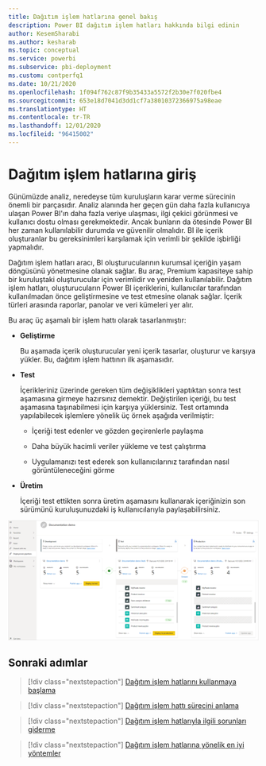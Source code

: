 ```yaml
---
title: Dağıtım işlem hatlarına genel bakış
description: Power BI dağıtım işlem hatları hakkında bilgi edinin
author: KesemSharabi
ms.author: kesharab
ms.topic: conceptual
ms.service: powerbi
ms.subservice: pbi-deployment
ms.custom: contperfq1
ms.date: 10/21/2020
ms.openlocfilehash: 1f094f762c87f9b35433a5572f2b30e7f020fbe4
ms.sourcegitcommit: 653e18d7041d3dd1cf7a38010372366975a98eae
ms.translationtype: HT
ms.contentlocale: tr-TR
ms.lasthandoff: 12/01/2020
ms.locfileid: "96415002"
---
```

# <a name="introduction-to-deployment-pipelines"></a>Dağıtım işlem hatlarına giriş

Günümüzde analiz, neredeyse tüm kuruluşların karar verme sürecinin önemli bir parçasıdır. Analiz alanında her geçen gün daha fazla kullanıcıya ulaşan Power BI'ın daha fazla veriye ulaşması, ilgi çekici görünmesi ve kullanıcı dostu olması gerekmektedir. Ancak bunların da ötesinde Power BI her zaman kullanılabilir durumda ve güvenilir olmalıdır. BI ile içerik oluşturanlar bu gereksinimleri karşılamak için verimli bir şekilde işbirliği yapmalıdır.

Dağıtım işlem hatları aracı, BI oluşturucularının kurumsal içeriğin yaşam döngüsünü yönetmesine olanak sağlar. Bu araç, Premium kapasiteye sahip bir kuruluştaki oluşturucular için verimlidir ve yeniden kullanılabilir. Dağıtım işlem hatları, oluşturucuların Power BI içeriklerini, kullanıcılar tarafından kullanılmadan önce geliştirmesine ve test etmesine olanak sağlar. İçerik türleri arasında raporlar, panolar ve veri kümeleri yer alır.

Bu araç üç aşamalı bir işlem hattı olarak tasarlanmıştır:

* **<a name="development"></a>Geliştirme**
    
    Bu aşamada içerik oluşturucular yeni içerik tasarlar, oluşturur ve karşıya yükler. Bu, dağıtım işlem hattının ilk aşamasıdır.

* **<a name="test"></a>Test**

    İçerikleriniz üzerinde gereken tüm değişiklikleri yaptıktan sonra test aşamasına girmeye hazırsınız demektir. Değiştirilen içeriği, bu test aşamasına taşınabilmesi için karşıya yüklersiniz. Test ortamında yapılabilecek işlemlere yönelik üç örnek aşağıda verilmiştir:

    * İçeriği test edenler ve gözden geçirenlerle paylaşma

    * Daha büyük hacimli veriler yükleme ve test çalıştırma

    * Uygulamanızı test ederek son kullanıcılarınız tarafından nasıl görüntüleneceğini görme

* **<a name="production"></a>Üretim**

    İçeriği test ettikten sonra üretim aşamasını kullanarak içeriğinizin son sürümünü kuruluşunuzdaki iş kullanıcılarıyla paylaşabilirsiniz.

![Dağıtım, test ve üretim aşamalarının doldurulmuş olduğu çalışan bir dağıtım işlem hattının ekran görüntüsü.](media/deployment-pipelines-overview/deployment-pipelines.png)

## <a name="next-steps"></a>Sonraki adımlar

>[!div class="nextstepaction"]
>[Dağıtım işlem hatlarını kullanmaya başlama](deployment-pipelines-get-started.md)

>[!div class="nextstepaction"]
>[Dağıtım işlem hattı sürecini anlama](deployment-pipelines-process.md)

>[!div class="nextstepaction"]
>[Dağıtım işlem hatlarıyla ilgili sorunları giderme](deployment-pipelines-troubleshooting.md)

>[!div class="nextstepaction"]
>[Dağıtım işlem hatlarına yönelik en iyi yöntemler](deployment-pipelines-best-practices.md)
